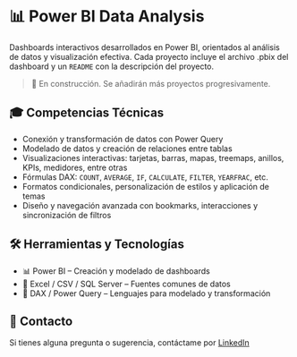 # 📊 Power BI Data Analysis

Dashboards interactivos desarrollados en Power BI, orientados al análisis de datos y visualización efectiva. Cada proyecto incluye el archivo .pbix del dashboard y un `README` con la descripción del proyecto.

> 🚧 En construcción. Se añadirán más proyectos progresivamente.

## 🎓 Competencias Técnicas  

- Conexión y transformación de datos con Power Query
- Modelado de datos y creación de relaciones entre tablas
- Visualizaciones interactivas: tarjetas, barras, mapas, treemaps, anillos, KPIs, medidores, entre otras
- Fórmulas DAX: `COUNT`, `AVERAGE`, `IF`, `CALCULATE`, `FILTER`, `YEARFRAC`, etc.
- Formatos condicionales, personalización de estilos y aplicación de temas
- Diseño y navegación avanzada con bookmarks, interacciones y sincronización de filtros
<!-- - Creación de tablas calendario con DAX y Power Query -->

## 🛠️ Herramientas y Tecnologías

- 📊 Power BI – Creación y modelado de dashboards
- 📂 Excel / CSV / SQL Server – Fuentes comunes de datos
- 🧠 DAX / Power Query – Lenguajes para modelado y transformación

## 📩 Contacto

Si tienes alguna pregunta o sugerencia, contáctame por [LinkedIn](https://linkedin.com/in/roberto-eustaquio/)
